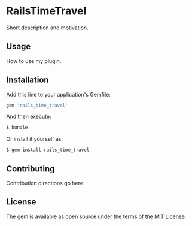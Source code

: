 # RailsTimeTravel
Short description and motivation.

## Usage
How to use my plugin.

## Installation
Add this line to your application's Gemfile:

```ruby
gem 'rails_time_travel'
```

And then execute:
```bash
$ bundle
```

Or install it yourself as:
```bash
$ gem install rails_time_travel
```

## Contributing
Contribution directions go here.

## License
The gem is available as open source under the terms of the [MIT License](https://opensource.org/licenses/MIT).
